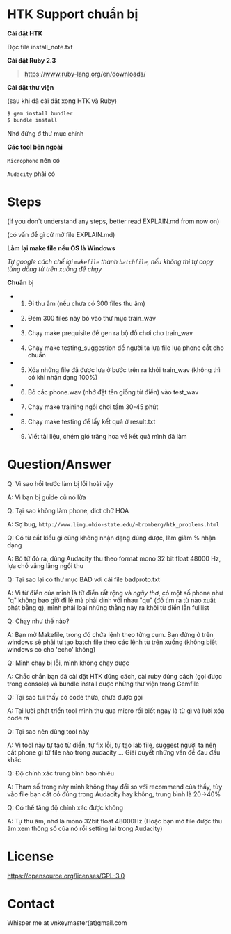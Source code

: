 # HTK Support chuẩn bị

**Cài đặt HTK**


Đọc file install_note.txt

**Cài đặt Ruby 2.3**


> https://www.ruby-lang.org/en/downloads/

**Cài đặt thư viện**


(sau khi đã cài đặt xong HTK và Ruby)

```sh
$ gem install bundler
$ bundle install
```

Nhớ đứng ở thư mục chính

**Các tool bên ngoài**


`Microphone` nên có

`Audacity` phải có

# Steps
(if you don't understand any steps, better read EXPLAIN.md from now on)

(có vấn đề gì cứ mở file EXPLAIN.md)

**Làm lại make file nếu OS là Windows**

_Tự google cách chế lại `makefile` thành `batchfile`, nếu không thì tự copy từng dòng từ trên xuống để chạy_

**Chuẩn bị**

* 1. Đi thu âm (nếu chưa có 300 files thu âm)
* 2. Đem 300 files này bỏ vào thư mục train_wav
* 3. Chạy make prequisite để gen ra bộ đồ chơi cho train_wav
* 4. Chạy make testing_suggestion để người ta lựa file lựa phone cắt cho chuẩn
* 5. Xóa những file đã được lựa ở bước trên ra khỏi train_wav (không thì có khi nhận dạng 100%)
* 6. Bỏ các phone.wav (nhớ đặt tên giống từ điển) vào test_wav
* 7. Chạy make training ngồi chơi tầm 30-45 phút
* 8. Chạy make testing để lấy kết quả ở result.txt
* 9. Viết tài liệu, chém gió trăng hoa về kết quả mình đã làm

# Question/Answer

Q: Vì sao hồi trước làm bị lỗi hoài vậy

A: Vì bạn bị guide cũ nó lừa


Q: Tại sao không làm phone, dict chữ HOA

A: Sợ bug, `http://www.ling.ohio-state.edu/~bromberg/htk_problems.html`


Q: Có từ cắt kiểu gì cũng không nhận dạng đúng được, làm giảm % nhận dạng

A: Bỏ từ đó ra, dùng Audacity thu theo format mono 32 bit float 48000 Hz, lựa chỗ vắng lặng ngồi thu


Q: Tại sao lại có thư mục BAD với cái file badproto.txt

A: Vì từ điển của mình là từ điển rất rộng và *ngây thơ*, có một số phone như "q" không bao giờ đi lẻ mà phải dính với nhau "qu" (đố tìm ra từ nào xuất phát bằng q), mình phải loại những thằng này ra khỏi từ điển lẫn fulllist


Q: Chạy như thế nào?

A: Bạn mở Makefile, trong đó chứa lệnh theo từng cụm. Bạn đứng ở trên windows sẽ phải tự tạo batch file theo các lệnh từ trên xuống (không biết windows có cho 'echo' không)


Q: Mình chạy bị lỗi, mình không chạy được

A: Chắc chắn bạn đã cài đặt HTK đúng cách, cài ruby đúng cách (gọi được trong console) và bundle install được những thư viện trong Gemfile


Q: Tại sao tui thấy có code thừa, chưa được gọi

A: Tại lười phát triển tool mình thu qua micro rồi biết ngay là từ gì và lười xóa code ra


Q: Tại sao nên dùng tool này

A: Vì tool này tự tạo từ điển, tự fix lỗi, tự tạo lab file, suggest người ta nên cắt phone gì từ file nào trong audacity ... Giải quyết những vấn đề đau đầu khác


Q: Độ chính xác trung bình bao nhiêu

A: Tham số trong này mình không thay đổi so với recommend của thầy, tùy vào file bạn cắt có đúng trong Audacity hay không, trung bình là 20->40%


Q: Có thể tăng độ chính xác được không

A: Tự thu âm, nhớ là mono 32bit float 48000Hz (Hoặc bạn mở file được thu âm xem thông số của nó rồi setting lại trong Audacity)

# License

https://opensource.org/licenses/GPL-3.0

# Contact

Whisper me at vnkeymaster(at)gmail.com
